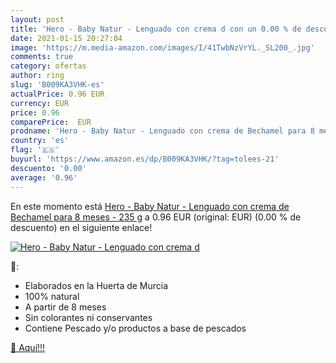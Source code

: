 ```yaml
---
layout: post
title: 'Hero - Baby Natur - Lenguado con crema d con un 0.00 % de descuento'
date: 2021-01-15 20:27:04
image: 'https://m.media-amazon.com/images/I/41TwbNzVrYL._SL200_.jpg'
comments: true
category: ofertas
author: ring
slug: 'B009KA3VHK-es'
actualPrice: 0.96 EUR
currency: EUR
price: 0.96
comparePrice:  EUR
prodname: 'Hero - Baby Natur - Lenguado con crema de Bechamel para 8 meses - 235 g'
country: 'es'
flag: '🇪🇸'
buyurl: 'https://www.amazon.es/dp/B009KA3VHK/?tag=tolees-21'
descuento: '0.00'
average: '0.96'
---
```


En este momento está [Hero - Baby Natur - Lenguado con crema de Bechamel para 8 meses - 235 g](https://www.amazon.es/dp/B009KA3VHK/?tag=tolees-21) a 0.96 EUR (original:  EUR) (0.00 %  de descuento) en el siguiente enlace!

[![Hero - Baby Natur - Lenguado con crema d](https://m.media-amazon.com/images/I/41TwbNzVrYL._SL200_.jpg)](https://www.amazon.es/dp/B009KA3VHK/?tag=tolees-21)

🔎:

- Elaborados en la Huerta de Murcia
- 100% natural
- A partir de 8 meses
- Sin colorantes ni conservantes
- Contiene Pescado y/o productos a base de pescados

[🛒 Aquí!!!](https://www.amazon.es/dp/B009KA3VHK/?tag=tolees-21)
